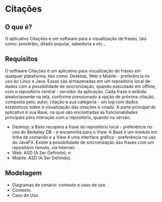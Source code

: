 # Citações #

## O que é? ##

O aplicativo Citações é um software para a visualização de frases, tais como: provérbio, ditado popular, sabedoria e etc...

## Requisitos ##

O software Citações é um aplicativo para visualização de frases em qualquer plataforma, tais como: Desktop, Web e Mobile - preferência no uso do Linux e Java.
Essas são armazenadas em um repositório local de dados com a possibilidade de sincronização, quando executado em offline, com o repositório central - servidor da aplicação.
Cada frase é exibida aleatoriamente na tela, conforme pressionado a opção de próxima citação, composta pelo: autor, citação e sua categoria - um log com dados estatísticos sobre a visualização das citações é criado.
A parte principal do aplicativo é sua Base, na qual são encontradas as funcionalidades principais para interação com o repositório, quando na versão:
- Desktop: a Base recupera a frase do repositório local - preferência no uso do Berkeley DB - e encaminha para o View. A Base é um módulo em linha de comando e a View é uma interface gráfica - preferência no uso do JavaFX. Existe a possibilidade de sincronização das frases com um repositório remoto, via Internet.
- Web: ASD (A Ser Definido); e
- Mobile: ASD (A Ser Definido).

## Modelagem ##

- Diagramas de cenário: contexto e caso de uso.
 - Contexto.
 - Caso de Uso.
